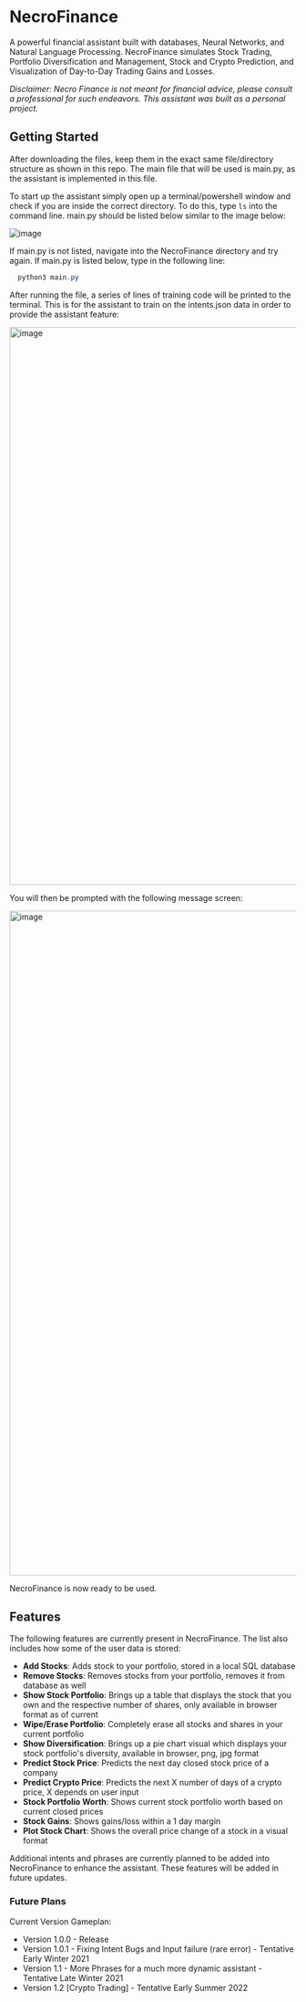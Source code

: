 # NecroFinance

A powerful financial assistant built with databases, Neural Networks, and Natural Language Processing. NecroFinance simulates Stock Trading, Portfolio Diversification and Management, Stock and Crypto Prediction, and Visualization of Day-to-Day Trading Gains and Losses.

*Disclaimer: Necro Finance is not meant for financial advice, please consult a professional for such endeavors. This assistant was built as a personal project.*


## Getting Started 

After downloading the files, keep them in the exact same file/directory structure as shown in this repo. The main file that will be used is main.py, as the assistant is implemented in this file. 

To start up the assistant simply open up a terminal/powershell window and check if you are inside the correct directory. To do this, type ``ls`` into the command line. main.py should be listed below similar to the image below:

![image](https://user-images.githubusercontent.com/73268218/142474448-deb1e6a4-b6c3-4905-b558-d1127f18d371.png)

If main.py is not listed, navigate into the NecroFinance directory and try again. If main.py is listed below, type in the following line:
```powershell
  python3 main.py
```

After running the file, a series of lines of training code will be printed to the terminal. This is for the assistant to train on the intents.json data in order to provide the assistant feature:

<img width="978" alt="image" src="https://user-images.githubusercontent.com/25334323/142426106-9ed683cb-d427-4408-a156-599815e7d087.png">

You will then be prompted with the following message screen: 

<img width="1165" alt="image" src="https://user-images.githubusercontent.com/25334323/142426559-867c5359-040d-40da-b4b2-ce486ba42f6e.png">

NecroFinance is now ready to be used.

## Features
The following features are currently present in NecroFinance. The list also includes how some of the user data is stored:

- **Add Stocks**: Adds stock to your portfolio, stored in a local SQL database
- **Remove Stocks**: Removes stocks from your portfolio, removes it from database as well
- **Show Stock Portfolio**: Brings up a table that displays the stock that you own and the respective number of shares, only available in browser format as of current
- **Wipe/Erase Portfolio**: Completely erase all stocks and shares in your current portfolio
- **Show Diversification**: Brings up a pie chart visual which displays your stock portfolio's diversity, available in browser, png, jpg format
- **Predict Stock Price**: Predicts the next day closed stock price of a company
- **Predict Crypto Price**: Predicts the next X number of days of a crypto price, X depends on user input
- **Stock Portfolio Worth**: Shows current stock portfolio worth based on current closed prices
- **Stock Gains**: Shows gains/loss within a 1 day margin
- **Plot Stock Chart**: Shows the overall price change of a stock in a visual format
      
Additional intents and phrases are currently planned to be added into NecroFinance to enhance the assistant. These features will be added in future updates.

### Future Plans
Current Version Gameplan:

 -  Version 1.0.0 - Release
 -  Version 1.0.1 - Fixing Intent Bugs and Input failure (rare error) - Tentative Early Winter 2021
 -  Version 1.1 - More Phrases for a much more dynamic assistant - Tentative Late Winter 2021
 -  Version 1.2 \[Crypto Trading\] - Tentative Early Summer 2022
